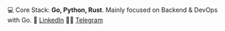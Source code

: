 💻 Core Stack: **Go, Python, Rust**. Mainly focused on Backend & DevOps with Go.
📧 <a href="https://www.linkedin.com/in/sergey-mikryukov-838272229/"  target="blank">LinkedIn</a>
👨‍💻 <a href="https://t.me/mikeys"  target="blank">Telegram</a>

